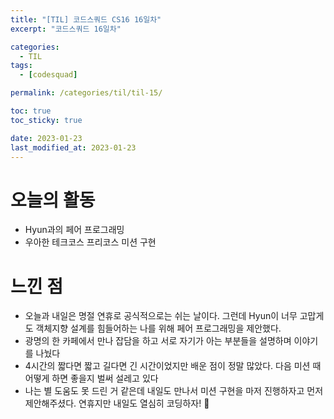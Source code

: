 ```yaml
---
title: "[TIL] 코드스쿼드 CS16 16일차"
excerpt: "코드스쿼드 16일차"

categories:
  - TIL
tags:
  - [codesquad]

permalink: /categories/til/til-15/

toc: true
toc_sticky: true

date: 2023-01-23
last_modified_at: 2023-01-23
---
```


# 오늘의 활동
- Hyun과의 페어 프로그래밍
- 우아한 테크코스 프리코스 미션 구현

# 느낀 점
- 오늘과 내일은 명절 연휴로 공식적으로는 쉬는 날이다. 그런데 Hyun이 너무 고맙게도 객체지향 설계를 힘들어하는 나를 위해 페어 프로그래밍을 제안했다.
- 광명의 한 카페에서 만나 잡담을 하고 서로 자기가 아는 부분들을 설명하며 이야기를 나눴다
- 4시간의 짧다면 짧고 길다면 긴 시간이었지만 배운 점이 정말 많았다. 다음 미션 때 어떻게 하면 좋을지 벌써 설레고 있다
- 나는 별 도움도 못 드린 거 같은데 내일도 만나서 미션 구현을 마저 진행하자고 먼저 제안해주셨다. 연휴지만 내일도 열심히 코딩하자! 🥊